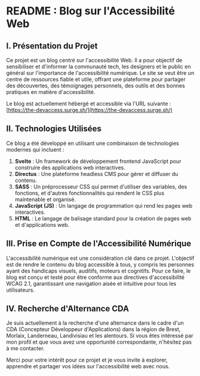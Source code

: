# README : Blog sur l'Accessibilité Web

## I. Présentation du Projet

Ce projet est un blog centré sur l'accessibilité Web. Il a pour objectif de sensibiliser et d'informer la communauté tech, les designers et le public en général sur l'importance de l'accessibilité numérique. Le site se veut être un centre de ressources fiable et utile, offrant une plateforme pour partager des découvertes, des témoignages personnels, des outils et des bonnes pratiques en matière d'accessibilité.

Le blog est actuellement hébergé et accessible via l'URL suivante : [https://the-devaccess.surge.sh/](https://the-devaccess.surge.sh/)


## II. Technologies Utilisées

Ce blog a été développé en utilisant une combinaison de technologies modernes qui incluent :

1. **Svelte** : Un framework de développement frontend JavaScript pour construire des applications web interactives.
2. **Directus** : Une plateforme headless CMS pour gérer et diffuser du contenu.
3. **SASS** : Un préprocesseur CSS qui permet d'utiliser des variables, des fonctions, et d'autres fonctionnalités qui rendent le CSS plus maintenable et organisé.
4. **JavaScript (JS)** : Un langage de programmation qui rend les pages web interactives.
5. **HTML** : Le langage de balisage standard pour la création de pages web et d'applications web.

## III. Prise en Compte de l'Accessibilité Numérique

L'accessibilité numérique est une considération clé dans ce projet. L'objectif est de rendre le contenu du blog accessible à tous, y compris les personnes ayant des handicaps visuels, auditifs, moteurs et cognitifs. Pour ce faire, le blog est conçu et testé pour être conforme aux directives d'accessibilité WCAG 2.1, garantissant une navigation aisée et intuitive pour tous les utilisateurs.

## IV. Recherche d'Alternance CDA

Je suis actuellement à la recherche d'une alternance dans le cadre d'un CDA (Concepteur Développeur d'Applications) dans la région de Brest, Morlaix, Landerneau, Landivisiau et les alentours. Si vous êtes intéressé par mon profil et que vous avez une opportunité correspondante, n'hésitez pas à me contacter.

Merci pour votre intérêt pour ce projet et je vous invite à explorer, apprendre et partager vos idées sur l'accessibilité web avec nous.

